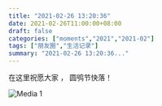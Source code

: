 ```yaml
---
title: "2021-02-26 13:20:36"
date: 2021-02-26T11:00:00+08:00
draft: false
categories: ["moments","2021","2021-02"]
tags: ["朋友圈","生活记录"]
summary: "2021-02-26 13:20:36..."
---
```


在这里祝愿大家 ，
圆鸮节快落！

![Media 1](/Moments/photos/2021-02-26/202102261320360.jpg)

